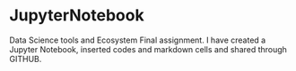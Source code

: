 # JupyterNotebook
Data Science tools and Ecosystem
Final assignment. I have created a Jupyter Notebook, inserted codes and markdown cells and shared through GITHUB.
